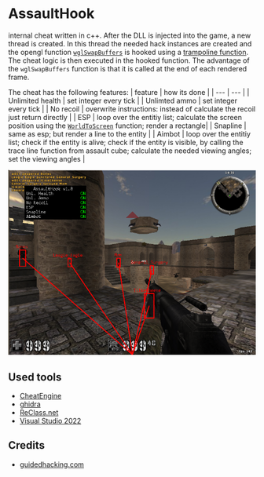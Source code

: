 # AssaultHook
internal cheat written in c++. After the DLL is injected into the game, a new thread is created. In this thread the needed hack instances are created and the opengl function [`wglSwapBuffers`](https://docs.microsoft.com/en-us/windows/win32/api/wingdi/nf-wingdi-wglswaplayerbuffers) is hooked using a [trampoline function](http://jbremer.org/x86-api-hooking-demystified/#ah-trampoline). The cheat logic is then executed in the hooked function. The advantage of the `wglSwapBuffers` function is that it is called at the end of each rendered frame.

The cheat has the following features:
| feature | how its done |
| --- | --- |
| Unlimited health | set integer every tick |
| Unlimted ammo | set integer every tick |
| No recoil | overwrite instructions: instead of calculate the recoil just return directly |
| ESP | loop over the entitiy list; calculate the screen position using the [`WorldToScreen`](https://guidedhacking.com/threads/world2screen-direct3d-and-opengl-worldtoscreen-functions.8044/) function; render a rectangle|
| Snapline | same as esp; but render a line to the entity |
| Aimbot | loop over the entitiy list; check if the entity is alive; check if the entity is visible, by calling the trace line function from assault cube; calculate the needed viewing angles; set the viewing angles |


![Screenshot](./img/screen.png "screenshot")

## Used tools
- [CheatEngine](https://cheatengine.org/)
- [ghidra](https://github.com/NationalSecurityAgency/ghidra)
- [ReClass.net](https://github.com/ReClassNET/ReClass.NET)
- [Visual Studio 2022](https://visualstudio.microsoft.com/de/)

## Credits
- [guidedhacking.com](https://guidedhacking.com)